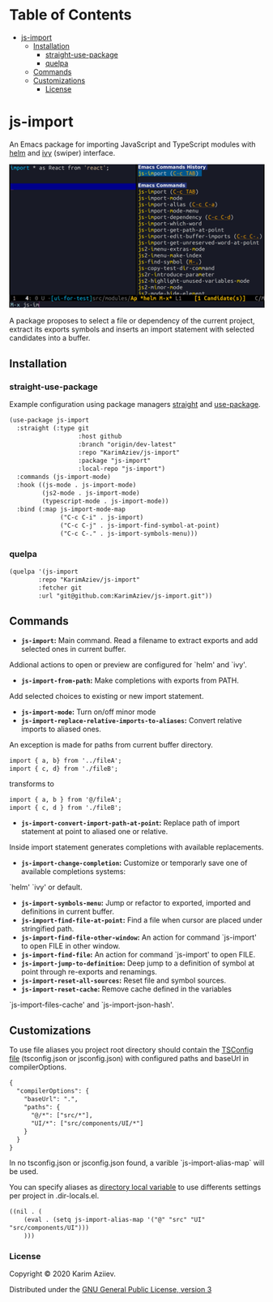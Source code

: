 # Table of Contents

-   [js-import](#orgb371f4e)
    -   [Installation](#org51435eb)
        -   [straight-use-package](#org47774f1)
        -   [quelpa](#org6a9e2b1)
    -   [Commands](#org312dad8)
    -   [Customizations](#org14430d6)
        -   [License](#org90643cf)


<a id="orgb371f4e"></a>

# js-import

An Emacs package for importing JavaScript and TypeScript modules with
[helm](https://github.com/emacs-helm/helm) and [ivy](https://github.com/abo-abo/swiper) (swiper) interface.

![img](js-import-demo.gif)

A package proposes to select a file or dependency of the current project, extract its exports symbols and inserts an import statement with selected candidates into a buffer.


<a id="org51435eb"></a>

## Installation


<a id="org47774f1"></a>

### straight-use-package

Example configuration using package managers [straight](https://github.com/raxod502/straight.el) and [use-package](https://github.com/jwiegley/use-package).

    (use-package js-import
      :straight (:type git
                       :host github
                       :branch "origin/dev-latest"
                       :repo "KarimAziev/js-import"
                       :package "js-import"
                       :local-repo "js-import")
      :commands (js-import-mode)
      :hook ((js-mode . js-import-mode)
             (js2-mode . js-import-mode)
             (typescript-mode . js-import-mode))
      :bind (:map js-import-mode-map
                  ("C-c C-i" . js-import)
                  ("C-c C-j" . js-import-find-symbol-at-point)
                  ("C-c C-." . js-import-symbols-menu)))


<a id="org6a9e2b1"></a>

### quelpa

    (quelpa '(js-import
            :repo "KarimAziev/js-import"
            :fetcher git
            :url "git@github.com:KarimAziev/js-import.git"))


<a id="org312dad8"></a>

## Commands

-   **`js-import`:** Main command. Read a filename to extract exports and add selected ones in current buffer.

Addional actions to open or preview are configured for \`helm' and \`ivy'.

-   **`js-import-from-path`:** Make completions with exports from PATH.

Add selected choices to existing or new import statement.

-   **`js-import-mode`:** Turn on/off minor mode
-   **`js-import-replace-relative-imports-to-aliases`:** Convert relative imports to aliased ones.

An exception is made for paths from current buffer directory.

    import { a, b} from '../fileA';
    import { c, d} from './fileB';

transforms to

    import { a, b } from '@/fileA';
    import { c, d } from './fileB';

-   **`js-import-convert-import-path-at-point`:** Replace path of import statement at point to aliased one or relative.

Inside import statement generates completions with available replacements.

-   **`js-import-change-completion`:** Customize or temporarly save one of available completions systems:

\`helm' \`ivy' or default.

-   **`js-import-symbols-menu`:** Jump or refactor to exported, imported and definitions in current buffer.
-   **`js-import-find-file-at-point`:** Find a file when cursor are placed under stringified path.
-   **`js-import-find-file-other-window`:** An action for command \`js-import' to open FILE in other window.
-   **`js-import-find-file`:** An action for command \`js-import' to open FILE.
-   **`js-import-jump-to-definition`:** Deep jump to a definition of symbol at point through re-exports and renamings.
-   **`js-import-reset-all-sources`:** Reset file and symbol sources.
-   **`js-import-reset-cache`:** Remove cache defined in the variables

\`js-import-files-cache' and \`js-import-json-hash'.


<a id="org14430d6"></a>

## Customizations

To use file aliases you project root directory should contain the [TSConfig file](https://www.typescriptlang.org/tsconfig#paths) (tsconfig.json or jsconfig.json) with configured paths and baseUrl in compilerOptions.

    {
      "compilerOptions": {
        "baseUrl": ".",
        "paths": {
          "@/*": ["src/*"],
          "UI/*": ["src/components/UI/*"]
        }
      }
    }

In no tsconfig.json or jsconfig.json found, a varible \`js-import-alias-map\` will be used.

You can specify aliases as [directory local variable](https://www.gnu.org/software/emacs/manual/html_node/emacs/Directory-Variables.html) to use differents settings per project in .dir-locals.el.

    ((nil . (
        (eval . (setq js-import-alias-map '("@" "src" "UI" "src/components/UI")))
        )))


<a id="org90643cf"></a>

### License

Copyright © 2020 Karim Aziiev.

Distributed under the [GNU General Public License, version 3](http://www.gnu.org/licenses/gpl-3.0.txt)
